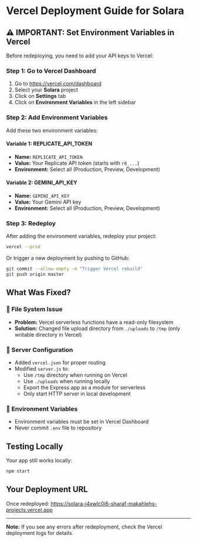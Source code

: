 # Vercel Deployment Guide for Solara

## ⚠️ IMPORTANT: Set Environment Variables in Vercel

Before redeploying, you need to add your API keys to Vercel:

### Step 1: Go to Vercel Dashboard

1. Go to https://vercel.com/dashboard
2. Select your **Solara** project
3. Click on **Settings** tab
4. Click on **Environment Variables** in the left sidebar

### Step 2: Add Environment Variables

Add these two environment variables:

#### Variable 1: REPLICATE_API_TOKEN

- **Name:** `REPLICATE_API_TOKEN`
- **Value:** Your Replicate API token (starts with `r8_...`)
- **Environment:** Select all (Production, Preview, Development)

#### Variable 2: GEMINI_API_KEY

- **Name:** `GEMINI_API_KEY`
- **Value:** Your Gemini API key
- **Environment:** Select all (Production, Preview, Development)

### Step 3: Redeploy

After adding the environment variables, redeploy your project:

```bash
vercel --prod
```

Or trigger a new deployment by pushing to GitHub:

```bash
git commit --allow-empty -m "Trigger Vercel rebuild"
git push origin master
```

## What Was Fixed?

### 🔧 File System Issue

- **Problem:** Vercel serverless functions have a read-only filesystem
- **Solution:** Changed file upload directory from `./uploads` to `/tmp` (only writable directory in Vercel)

### 📝 Server Configuration

- Added `vercel.json` for proper routing
- Modified `server.js` to:
  - Use `/tmp` directory when running on Vercel
  - Use `./uploads` when running locally
  - Export the Express app as a module for serverless
  - Only start HTTP server in local development

### 🔐 Environment Variables

- Environment variables must be set in Vercel Dashboard
- Never commit `.env` file to repository

## Testing Locally

Your app still works locally:

```bash
npm start
```

## Your Deployment URL

Once redeployed: https://solara-j4xwlc0i6-sharaf-makahlehs-projects.vercel.app

---

**Note:** If you see any errors after redeployment, check the Vercel deployment logs for details.
